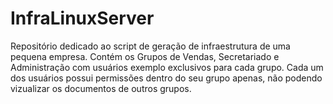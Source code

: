 # InfraLinuxServer

Repositório dedicado ao script de geração de infraestrutura de uma pequena empresa.
Contém os Grupos de Vendas, Secretariado e Administração com usuários exemplo exclusivos para cada grupo.
Cada um dos usuários possui permissões dentro do seu grupo apenas, não podendo vizualizar os documentos de outros grupos.
